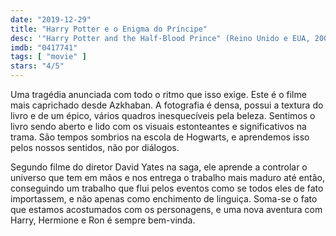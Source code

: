 ```yaml
---
date: "2019-12-29"
title: "Harry Potter e o Enigma do Príncipe"
desc: '"Harry Potter and the Half-Blood Prince" (Reino Unido e EUA, 2009), escrito por Steve Kloves baseado no livro de J.K. Rowling, dirigido por David Yates, com Daniel Radcliffe, Michael Gambon e Dave Legeno. Maratona HP.'
imdb: "0417741"
tags: [ "movie" ]
stars: "4/5"
---
```

Uma tragédia anunciada com todo o ritmo que isso exige. Este é o filme mais caprichado desde Azkhaban. A fotografia é densa, possui a textura do livro e de um épico, vários quadros inesquecíveis pela beleza. Sentimos o livro sendo aberto e lido com os visuais estonteantes e significativos na trama. São tempos sombrios na escola de Hogwarts, e aprendemos isso pelos nossos sentidos, não por diálogos.

Segundo filme do diretor David Yates na saga, ele aprende a controlar o universo que tem em mãos e nos entrega o trabalho mais maduro até então, conseguindo um trabalho que flui pelos eventos como se todos eles de fato importassem, e não apenas como enchimento de linguiça. Soma-se o fato que estamos acostumados com os personagens, e uma nova aventura com Harry, Hermione e Ron é sempre bem-vinda.
